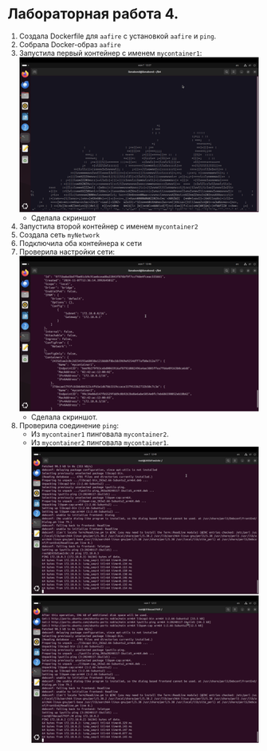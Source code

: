 # Лабораторная работа 4.

1. Создала Dockerfile для `aafire` с установкой `aafire` и `ping`.
2. Собрала Docker-образ `aafire`
3. Запустила первый контейнер с именем `mycontainer1`:
   ![Screnshot](https://github.com/ilonabond/Laba4/blob/main/Снимок%20экрана%202024-11-07%20в%2015.27.46.png)
   - Сделала скриншот
4. Запустила второй контейнер с именем `mycontainer2`
5. Создала сеть `myNetwork`
6. Подключила оба контейнера к сети
7. Проверила настройки сети:
   ![Screnshot](https://github.com/ilonabond/Laba4/blob/main/Снимок%20экрана%202024-11-07%20в%2015.46.33.png)
   - Сделала скриншот.
8. Проверила соединение `ping`:
   - Из `mycontainer1` пинговала `mycontainer2`.
   - Из `mycontainer2` пинговала `mycontainer1`.
   ![Screnshot](https://github.com/ilonabond/Laba4/blob/main/Снимок%20экрана%202024-11-07%20в%2015.49.27.png)
   ![Screnshot](https://github.com/ilonabond/Laba4/blob/main/Снимок%20экрана%202024-11-07%20в%2015.51.38.png)
